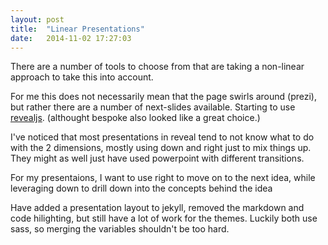 ```yaml
---
layout: post
title:  "Linear Presentations"
date:   2014-11-02 17:27:03
---
```

There are a number of tools to choose from that are taking a non-linear approach to take this into account.

For me this does not necessarily mean that the page swirls around (prezi), but rather there are a number of next-slides available. Starting to use [revealjs](http://github.com/hakimel/reveal.js/). (althought bespoke also looked like a great choice.)

I've noticed that most presentations in reveal tend to not know what to do with the 2 dimensions, mostly using down and right just to mix things up. They might as well just have used powerpoint with different transitions.

For my presentaions, I want to use right to move on to the next idea, while leveraging down to drill down into the concepts behind the idea

Have added a presentation layout to jekyll, removed the markdown and code hilighting, but still have a lot of work for the themes. Luckily both use sass, so merging the variables shouldn't be too hard.
